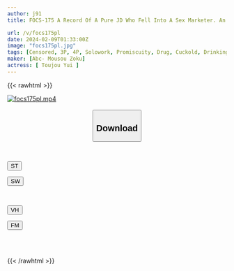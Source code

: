 ```yaml
---
author: j91
title: FOCS-175 A Record Of A Pure JD Who Fell Into A Sex Marketer. An Aphrodisiac Was Put Into Alcohol And He Became Horny! Creampie Orgy Party In Front Of Her Drunken Boyfriend! Yui Tojo

url: /v/focs175pl
date: 2024-02-09T01:33:00Z
image: "focs175pl.jpg"
tags: [Censored, 3P, 4P, Solowork, Promiscuity, Drug, Cuckold, Drinking Party	]
maker: [Abc- Mousou Zoku]
actress: [ Toujou Yui ]
---
```



{{< rawhtml >}}

<div class="video" data-videoid="golM8dAR3zSqAjo">
    <a href="javascript:;">
        <img src="/v/focs175pl/focs175pl.jpg" width="WIDTH" height="HEIGHT" alt="focs175pl.mp4" loading="lazy">
    </a>
</div>

<script type="text/javascript" src="https://j91.asia/asset/on-demand-st.js"></script>

<br>
  <link rel="stylesheet" href="https://j91.asia/asset/bs5.css">
  
  <center>
  <button class="btn btn-primary" type="button" data-bs-toggle="collapse" data-bs-target=".multi-collapse" aria-expanded="false" aria-controls="multiCollapseExample1 multiCollapseExample2"><h2>Download</h2></button></center>
</p>
<div class="row">
  <div class="col">
    <div class="collapse multi-collapse" id="multiCollapseExample1">
      <div class="card card-body">
	      	      <br>
<div class="buttons">  
<p><a href="https://streamtape.to/v/golM8dAR3zSqAjo" target="_blank"><button class="btn-hover color-3"><i class="fa fa-download"></i> ST</button></a></p>
<p><a href="https://flaswish.com/36yh6t0mc7ju" target="_blank"><button class="btn-hover color-2"><i class="fa fa-download"></i> SW</button></a></p></div>
    </div>
  </div>
</div>
  <div class="col">
    <div class="collapse multi-collapse" id="multiCollapseExample2">
      <div class="card card-body">
	      <br>
<div class="buttons">
<p><a href="https://vidhidepro.com/f/r6p13cdnbymg" target="_blank"><button class="btn-hover color-9"><i class="fa fa-download"></i> VH</button></a></p>
<p><a href="https://filemoon.sx/d/rl3tx9xjt3p1" target="_blank"><button class="btn-hover color-8"><i class="fa fa-download"></i> FM</button></a></p></div>
<br><br>
      </div>
    </div>
  </div>
</div>

{{< /rawhtml >}}